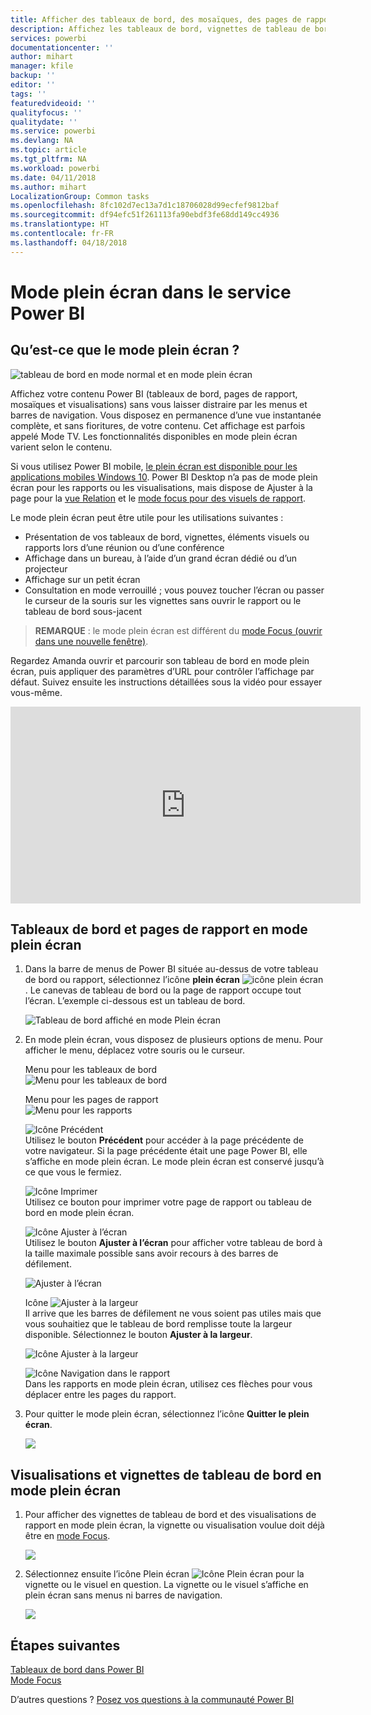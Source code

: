 ```yaml
---
title: Afficher des tableaux de bord, des mosaïques, des pages de rapport et des visualisations en mode plein écran
description: Affichez les tableaux de bord, vignettes de tableau de bord, pages de rapport et éléments visuels de rapport en mode plein écran, ou *Mode TV*.
services: powerbi
documentationcenter: ''
author: mihart
manager: kfile
backup: ''
editor: ''
tags: ''
featuredvideoid: ''
qualityfocus: ''
qualitydate: ''
ms.service: powerbi
ms.devlang: NA
ms.topic: article
ms.tgt_pltfrm: NA
ms.workload: powerbi
ms.date: 04/11/2018
ms.author: mihart
LocalizationGroup: Common tasks
ms.openlocfilehash: 8fc102d7ec13a7d1c18706028d99ecfef9812baf
ms.sourcegitcommit: df94efc51f261113fa90ebdf3fe68dd149cc4936
ms.translationtype: HT
ms.contentlocale: fr-FR
ms.lasthandoff: 04/18/2018
---
```

# <a name="full-screen-mode-in-power-bi-service"></a>Mode plein écran dans le service Power BI
## <a name="what-is-full-screen-mode"></a>Qu’est-ce que le mode plein écran ?
![tableau de bord en mode normal et en mode plein écran](media/service-fullscreen-mode/power-bi-full-screen-comparison.png)

Affichez votre contenu Power BI (tableaux de bord, pages de rapport, mosaïques et visualisations) sans vous laisser distraire par les menus et barres de navigation.  Vous disposez en permanence d’une vue instantanée complète, et sans fioritures, de votre contenu. Cet affichage est parfois appelé Mode TV. Les fonctionnalités disponibles en mode plein écran varient selon le contenu. 

Si vous utilisez Power BI mobile, [le plein écran est disponible pour les applications mobiles Windows 10](mobile-windows-10-app-presentation-mode.md). Power BI Desktop n’a pas de mode plein écran pour les rapports ou les visualisations, mais dispose de Ajuster à la page pour la [vue Relation](desktop-report-view.md) et le [mode focus pour des visuels de rapport](service-focus-mode.md).

 

Le mode plein écran peut être utile pour les utilisations suivantes :

* Présentation de vos tableaux de bord, vignettes, éléments visuels ou rapports lors d’une réunion ou d’une conférence
* Affichage dans un bureau, à l’aide d’un grand écran dédié ou d’un projecteur
* Affichage sur un petit écran
* Consultation en mode verrouillé ; vous pouvez toucher l’écran ou passer le curseur de la souris sur les vignettes sans ouvrir le rapport ou le tableau de bord sous-jacent

> **REMARQUE** : le mode plein écran est différent du [mode Focus (ouvrir dans une nouvelle fenêtre)](service-focus-mode.md).
> 
> 

Regardez Amanda ouvrir et parcourir son tableau de bord en mode plein écran, puis appliquer des paramètres d’URL pour contrôler l’affichage par défaut. Suivez ensuite les instructions détaillées sous la vidéo pour essayer vous-même.

<iframe width="560" height="315" src="https://www.youtube.com/embed/c31gZkyvC54" frameborder="0" allowfullscreen></iframe>

## <a name="dashboards-and-report-pages-in-full-screen-mode"></a>Tableaux de bord et pages de rapport en mode plein écran
1. Dans la barre de menus de Power BI située au-dessus de votre tableau de bord ou rapport, sélectionnez l’icône **plein écran** ![icône plein écran](media/service-fullscreen-mode/power-bi-full-screen-icon.png). Le canevas de tableau de bord ou la page de rapport occupe tout l’écran. L’exemple ci-dessous est un tableau de bord.
   
      ![Tableau de bord affiché en mode Plein écran](media/service-fullscreen-mode/power-bi-dash-full-screen.png)
2. En mode plein écran, vous disposez de plusieurs options de menu.  Pour afficher le menu, déplacez votre souris ou le curseur. 
   
     Menu pour les tableaux de bord    
     ![Menu pour les tableaux de bord](media/service-fullscreen-mode/power-bi-full-screen-menu-dashboard.png)    
   
     Menu pour les pages de rapport    
    ![Menu pour les rapports](media/service-fullscreen-mode/power-bi-report-menu.png)    
   
    ![Icône Précédent](media/service-fullscreen-mode/power-bi-back-icon.png)    
    Utilisez le bouton **Précédent** pour accéder à la page précédente de votre navigateur. Si la page précédente était une page Power BI, elle s’affiche en mode plein écran.  Le mode plein écran est conservé jusqu’à ce que vous le fermiez.
   
    ![Icône Imprimer](media/service-fullscreen-mode/power-bi-print-icon.png)    
    Utilisez ce bouton pour imprimer votre page de rapport ou tableau de bord en mode plein écran. 
   
    ![Icône Ajuster à l’écran](media/service-fullscreen-mode/power-bi-fit-to-width.png)    
    Utilisez le bouton **Ajuster à l’écran** pour afficher votre tableau de bord à la taille maximale possible sans avoir recours à des barres de défilement.     
   
    ![Ajuster à l’écran](media/service-fullscreen-mode/power-bi-fit-screen.png)
   
    Icône ![Ajuster à la largeur](media/service-fullscreen-mode/power-bi-fit-width.png)       
    Il arrive que les barres de défilement ne vous soient pas utiles mais que vous souhaitiez que le tableau de bord remplisse toute la largeur disponible. Sélectionnez le bouton **Ajuster à la largeur**.    
   
    ![Icône Ajuster à la largeur](media/service-fullscreen-mode/power-bi-fit-to-width-new.png)
   
    ![Icône Navigation dans le rapport](media/service-fullscreen-mode/power-bi-report-nav2.png)       
    Dans les rapports en mode plein écran, utilisez ces flèches pour vous déplacer entre les pages du rapport.    
3. Pour quitter le mode plein écran, sélectionnez l’icône **Quitter le plein écran**.
   
      ![](media/service-fullscreen-mode/exit-fullscreen-new.png)

## <a name="visualizations-and-dashboard-tiles-in-full-screen-mode"></a>Visualisations et vignettes de tableau de bord en mode plein écran
1. Pour afficher des vignettes de tableau de bord et des visualisations de rapport en mode plein écran, la vignette ou visualisation voulue doit déjà être en [mode Focus](service-focus-mode.md). 
   
    ![](media/service-fullscreen-mode/power-bi-focus3.png)
2. Sélectionnez ensuite l’icône Plein écran ![Icône Plein écran](media/service-fullscreen-mode/power-bi-full-screen-icon.png)  pour la vignette ou le visuel en question. La vignette ou le visuel s’affiche en plein écran sans menus ni barres de navigation.
   
    ![](media/service-fullscreen-mode/power-bi-fullscreen.png)

## <a name="next-steps"></a>Étapes suivantes
[Tableaux de bord dans Power BI](service-dashboards.md)  
[Mode Focus](service-focus-mode.md)    

D’autres questions ? [Posez vos questions à la communauté Power BI](http://community.powerbi.com/)

